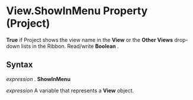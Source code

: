 
# View.ShowInMenu Property (Project)

 **True** if Project shows the view name in the **View** or the **Other Views** drop-down lists in the Ribbon. Read/write **Boolean** .


## Syntax

 _expression_ . **ShowInMenu**

 _expression_ A variable that represents a **View** object.

